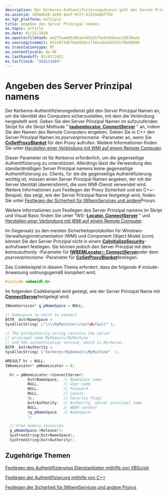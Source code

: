 ```yaml
---
description: Der Kerberos-Authentifizierungsdienst gibt den Server Prinzipal Namen an, um die Identität des Computers sicherzustellen, mit dem die Verbindung hergestellt wird.
ms.assetid: 3d58db28-2e69-4e27-9f27-61529abbf750
ms.tgt_platform: multiple
title: Angeben des Server Prinzipal namens
ms.topic: article
ms.date: 05/31/2018
ms.openlocfilehash: 4a2f5aa4053b5ae7452e5f5e9c0ddcac15630ae5
ms.sourcegitcommit: 831e8f3db78ab820e1710cede244553c70e50500
ms.translationtype: MT
ms.contentlocale: de-DE
ms.lasthandoff: 01/07/2021
ms.locfileid: "104131004"
---
```

# <a name="specifying-the-server-principal-name"></a>Angeben des Server Prinzipal namens

Der Kerberos-Authentifizierungsdienst gibt den Server Prinzipal Namen an, um die Identität des Computers sicherzustellen, mit dem die Verbindung hergestellt wird. Geben Sie den Server Prinzipal Namen im aufzurufenden Skript für die Skript Methode " [**taubemlocator. ConnectServer**](swbemlocator-connectserver.md) " an, indem Sie den Namen des Remote Computers eingeben. Geben Sie in C++ den Server Prinzipal Namen im *pserverprincname* -Parameter an, wenn Sie [**CoSetProxyBlanket**](/windows/win32/api/combaseapi/nf-combaseapi-cosetproxyblanket) für den Proxy aufrufen. Weitere Informationen finden Sie unter [Herstellen einer Verbindung mit WMI auf einem Remote Computer](connecting-to-wmi-on-a-remote-computer.md).

Dieser Parameter ist für Kerberos erforderlich, um die gegenseitige Authentifizierung zu unterstützen. Allerdings lässt die Verwendung des standardmäßigen Server Prinzipal namens keine gegenseitige Authentifizierung zu. Clients, für die die gegenseitige Authentifizierung wichtig ist, müssen einen Server Prinzipal Namen angeben, der mit der Server Identität übereinstimmt, die vom WMI-Dienst verwendet wird. Weitere Informationen zum Festlegen der Proxy Sicherheit und ein C++-Beispiel, das zeigt, wie der Server Prinzipal Name festgelegt wird, finden Sie unter [Festlegen der Sicherheit für IWbemServices und andere](setting-the-security-on-iwbemservices-and-other-proxies.md)Proxys.

Weitere Informationen zum Festlegen des Server Prinzipal namens im Skript und Visual Basic finden Sie unter "WS- [**Locator. ConnectServer**](swbemlocator-connectserver.md) " und [Herstellen einer Verbindung mit WMI auf einem Remote Computer](connecting-to-wmi-on-a-remote-computer.md).

Im Gegensatz zu den meisten Sicherheitsprotokollen für Windows-Verwaltungsinstrumentation (WMI) und Component Object Model (com) können Sie den Server Prinzipal nicht in einem [**CoInitializeSecurity**](/windows/win32/api/combaseapi/nf-combaseapi-coinitializesecurity)-aufrufswert festlegen. Sie können jedoch den Server Prinzipal mit dem *bstrauauthority* -Parameter für [**IWBEMLocator:: ConnectServer**](/windows/desktop/api/Wbemcli/nf-wbemcli-iwbemlocator-connectserver)oder dem *pserverprincname* -Parameter für [**CoSetProxyBlanket**](/windows/win32/api/combaseapi/nf-combaseapi-cosetproxyblanket)festlegen.

Das Codebeispiel in diesem Thema erfordert, dass die folgende \# include-Anweisung ordnungsgemäß kompiliert wird.


```C++
#include <wbemidl.h>
```



Im folgenden Codebeispiel wird gezeigt, wie der Server Prinzipal Name mit [**ConnectServer**](/windows/desktop/api/Wbemcli/nf-wbemcli-iwbemlocator-connectserver)festgelegt wird.


```C++
IWbemServices* g_pNameSpace = NULL;

// Namespace to which to connect
BSTR  bstrNameSpace = 
SysAllocString( L"\\\\MyMachine\\root\default" );

// The bstrAuthority string contains the server
// principal name MyDomain\\MyMachine
// and the authentication service, which is Kerberos.
BSTR  bstrAuthority = 
SysAllocString( L"kerberos:MyDomain\\MyMachine"  );

HRESULT hr = NULL;
IWbemLocator* pWbemLocator = 0;

  hr = pWbemLocator->ConnectServer(
          bstrNameSpace,  // NameSpace name
          NULL,           // User name
          NULL,           // Password
          NULL,           // Locale
          0L,             // Security flags
          bstrAuthority,  // Authority, server principal name
          NULL,           // WBEM context
          &g_pNameSpace   // Namespace
          );

  // Free memory resources.
  g_pNameSpace->Release();
  SysFreeString(bstrNameSpace);
  SysFreeString(bstrAuthority);
```



## <a name="related-topics"></a>Zugehörige Themen

<dl> <dt>

[Festlegen des Authentifizierungs Dienstanbieter mithilfe von VBScript](setting-the-authentication-service-using-vbscript.md)
</dt> <dt>

[Festlegen der Authentifizierung mithilfe von C++](setting-authentication-using-c-.md)
</dt> <dt>

[Festlegen der Sicherheit für IWbemServices und andere Proxys](setting-the-security-on-iwbemservices-and-other-proxies.md)
</dt> </dl>

 

 
